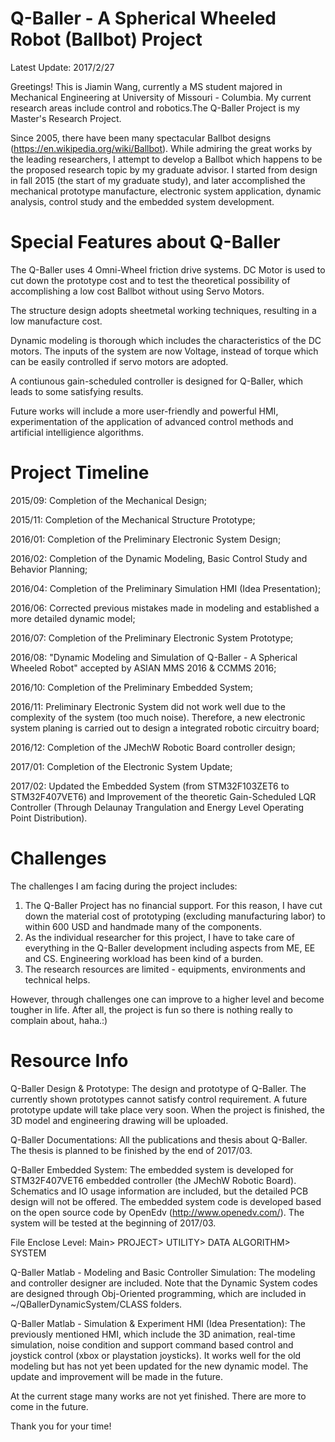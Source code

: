 # Q-Baller - A Spherical Wheeled Robot (Ballbot) Project
Latest Update: 2017/2/27

Greetings! This is Jiamin Wang, currently a MS student majored in Mechanical Engineering at University of Missouri - Columbia. My current research areas include control and robotics.The Q-Baller Project is my Master's Research Project.

Since 2005, there have been many spectacular Ballbot designs (https://en.wikipedia.org/wiki/Ballbot). While admiring the great works by the leading researchers, I attempt to develop a Ballbot which happens to be the proposed research topic by my graduate advisor. I started from design in fall 2015 (the start of my graduate study), and later accomplished the mechanical prototype manufacture, electronic system application, dynamic analysis, control study and the embedded system development.

# Special Features about Q-Baller
The Q-Baller uses 4 Omni-Wheel friction drive systems. DC Motor is used to cut down the prototype cost and to test the theoretical possibility of accomplishing a low cost Ballbot without using Servo Motors.

The structure design adopts sheetmetal working techniques, resulting in a low manufacture cost.

Dynamic modeling is thorough which includes the characteristics of the DC motors. The inputs of the system are now Voltage, instead of torque which can be easily controlled if servo motors are adopted.

A contiunous gain-scheduled controller is designed for Q-Baller, which leads to some satisfying results.

Future works will include a more user-friendly and powerful HMI, experimentation of the application of advanced control methods and artificial intelligience algorithms.

# Project Timeline
2015/09: Completion of the Mechanical Design;

2015/11: Completion of the Mechanical Structure Prototype;

2016/01: Completion of the Preliminary Electronic System Design;

2016/02: Completion of the Dynamic Modeling, Basic Control Study and Behavior Planning;

2016/04: Completion of the Preliminary Simulation HMI (Idea Presentation);

2016/06: Corrected previous mistakes made in modeling and established a more detailed dynamic model;

2016/07: Completion of the Preliminary Electronic System Prototype;

2016/08: "Dynamic Modeling and Simulation of Q-Baller - A Spherical Wheeled Robot" accepted by ASIAN MMS 2016 & CCMMS 2016;

2016/10: Completion of the Preliminary Embedded System;

2016/11: Preliminary Electronic System did not work well due to the complexity of the system (too much noise). Therefore, a new electronic system planing is carried out to design a integrated robotic circuitry board;

2016/12: Completion of the JMechW Robotic Board controller design;

2017/01: Completion of the Electronic System Update;

2017/02: Updated the Embedded System (from STM32F103ZET6 to STM32F407VET6) and Improvement of the theoretic Gain-Scheduled LQR Controller (Through Delaunay Trangulation and Energy Level Operating Point Distribution).

# Challenges
The challenges I am facing during the project includes:

1. The Q-Baller Project has no financial support. For this reason, I have cut down the material cost of prototyping (excluding manufacturing labor) to within 600 USD and handmade many of the components.
2. As the individual researcher for this project, I have to take care of everything in the Q-Baller development including aspects from ME, EE and CS. Engineering workload has been kind of a burden.
3. The research resources are limited - equipments, environments and technical helps.

However, through challenges one can improve to a higher level and become tougher in life. After all, the project is fun so there is nothing really to complain about, haha.:)

# Resource Info

Q-Baller Design & Prototype:    The design and prototype of Q-Baller. The currently shown prototypes cannot satisfy control requirement. A future prototype update will take place very soon. When the project is finished, the 3D model and engineering drawing will be uploaded.

Q-Baller Documentations:    All the publications and thesis about Q-Baller. The thesis is planned to be finished by the end of 2017/03.

Q-Baller Embedded System:     The embedded system is developed for STM32F407VET6 embedded controller (the JMechW Robotic Board). Schematics and IO usage information are included, but the detailed PCB design will not be offered. The embedded system code is developed based on the open source code by OpenEdv (http://www.openedv.com/). The system will be tested at the beginning of 2017/03.

File Enclose Level: Main>
                         PROJECT>
                                 UTILITY>
                                         DATA
                                         ALGORITHM>
                                                   SYSTEM

Q-Baller Matlab - Modeling and Basic Controller Simulation:     The modeling and controller designer are included. Note that the Dynamic  System codes are designed through Obj-Oriented programming, which are included in ~/QBallerDynamicSystem/CLASS folders.

Q-Baller Matlab - Simulation & Experiment HMI (Idea Presentation):    The previously mentioned HMI, which include the 3D animation, real-time simulation, noise condition and support command based control and joystick control (xbox or playstation joysticks). It works well for the old modeling but has not yet been updated for the new dynamic model. The update and improvement will be made in the future.

At the current stage many works are not yet finished. There are more to come in the future.

Thank you for your time!






